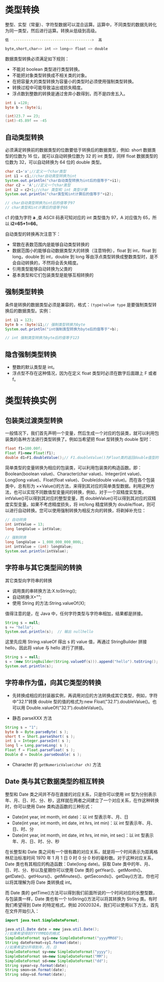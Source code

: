 # 类型转换

整型、实型（常量）、字符型数据可以混合运算。运算中，不同类型的数据先转化为同一类型，然后进行运算。转换从低级到高级。

```sh
低  ------------------------------------>  高

byte,short,char—> int —> long—> float —> double
```

数据类型转换必须满足如下规则：

- 不能对 boolean 类型进行类型转换。
- 不能把对象类型转换成不相关类的对象。
- 在把容量大的类型转换为容量小的类型时必须使用强制类型转换。
- 转换过程中可能导致溢出或损失精度。
- 浮点数到整数的转换是通过舍弃小数得到，而不是四舍五入。

```java
int i =128;
byte b = (byte)i;

(int)23.7 == 23;
(int)-45.89f == -45
```

## 自动类型转换

必须满足转换前的数据类型的位数要低于转换后的数据类型，例如: short 数据类型的位数为 16 位，就可以自动转换位数为 32 的 int 类型，同样 float 数据类型的位数为 32，可以自动转换为 64 位的 double 类型。

```java
char c1='a';//定义一个char类型
int i1 = c1;//char自动类型转换为int
System.out.println("char自动类型转换为int后的值等于"+i1);
char c2 = 'A';//定义一个char类型
int i2 = c2+1;//char 类型和 int 类型计算
System.out.println("char类型和int计算后的值等于"+i2);

// char自动类型转换为int后的值等于97
// char类型和int计算后的值等于66
```

c1 的值为字符 **a** ,查 ASCII 码表可知对应的 int 类型值为 97，A 对应值为 65，所以 **i2=65+1=66**。

自动类型的转换再次注意下：

- 常数在表数范围内是能够自动类型转换的
- 数据范围小的能够自动数据类型大的转换（注意特例），float 到 int，float 到 long，double 到 int，double 到 long 等由浮点类型转换成整数类型时，是不会自动转换的，不然将会丢失精度。
- 引用类型能够自动转换为父类的
- 基本类型和它们包装类型是能够互相转换的

## 强制类型转换

条件是转换的数据类型必须是兼容的，格式：`(type)value type` 是要强制类型转换后的数据类型。实例：

```java
int i1 = 123;
byte b = (byte)i1;// 强制类型转换为byte
System.out.println("int强制类型转换为byte后的值等于"+b);

// int 强制类型转换为byte后的值等于123
```

## 隐含强制类型转换

- 整数的默认类型是 int。
- 浮点型不存在这种情况，因为在定义 float 类型时必须在数字后面跟上 F 或者 f。

# 类型转换实例

## 包装类过渡类型转换

一般情况下，我们首先声明一个变量，然后生成一个对应的包装类，就可以利用包装类的各种方法进行类型转换了。例如当希望把 float 型转换为 double 型时：

```java
float f1=100.00f;
Float F1=new Float(f1);
double d1=F1.doubleValue();// F1.doubleValue()为Float类的返回double值型的方法
```

简单类型的变量转换为相应的包装类，可以利用包装类的构造函数。即：Boolean(boolean value)、Character(char value)、Integer(int value)、Long(long value)、Float(float value)、Double(double value)。而在各个包装类中，总有形为 ××Value()的方法，来得到其对应的简单类型数据。利用这种方法，也可以实现不同数值型变量间的转换，例如，对于一个双精度实型类，intValue()可以得到其对应的整型变量，而 doubleValue()可以得到其对应的双精度实型变量。如果不考虑精度损失，将 int/long 精度转换为 double/float，则可以进行自动转换。您可以使用强制转换为相反方向的转换，将剃掉补充位：

```java
// 自动转换
int intValue = 13;
long longValue = intValue;

// 强制转换
long longValue = 1_000_000_000_000L;
int intValue = (int) longValue;
System.out.println(intValue);
```

## 字符串与其它类型间的转换

其它类型向字符串的转换

- 调用类的串转换方法:X.toString();
- 自动转换:X+"";
- 使用 String 的方法:String.valueOf(X);

值得注意的是，在 Java 中，任何字符类型与字符串相加，结果都是拼接。

```java
String s = null;
s += "hello";
System.out.println(s);  // 输出 nullhello
```

这里先应用 String.valueOf 得出 s 的 value 值，再通过 StringBuilder 拼接 hello，因此将 value 与 hello 进行了拼接。

```java
String s = null;
s = (new StringBuilder(String.valueOf(s))).append("hello").toString();
System.out.println(s);
```

## 字符串作为值，向其它类型的转换

- 先转换成相应的封装器实例，再调用对应的方法转换成其它类型，例如，字符中"32.1"转换 double 型的值的格式为:new Float("32.1").doubleValue()。也可以用 Double.valueOf("32.1").doubleValue()。

- 静态 parseXXX 方法

```java
String s = "1";
byte b = Byte.parseByte( s );
short t = Short.parseShort( s );
int i = Integer.parseInt( s );
long l = Long.parseLong( s );
Float f = Float.parseFloat( s );
Double d = Double.parseDouble( s );
```

- Character 的 `getNumericValue(char ch)` 方法

## Date 类与其它数据类型的相互转换

整型和 Date 类之间并不存在直接的对应关系，只是你可以使用 int 型为分别表示年、月、日、时、分、秒，这样就在两者之间建立了一个对应关系，在作这种转换时，你可以使用 Date 类构造函数的三种形式：

- Date(int year, int month, int date)：以 int 型表示年、月、日
- Date(int year, int month, int date, int hrs, int min)：以 int 型表示年、月、日、时、分
- Date(int year, int month, int date, int hrs, int min, int sec)：以 int 型表示年、月、日、时、分、秒

在长整型和 Date 类之间有一个很有趣的对应关系，就是将一个时间表示为距离格林尼治标准时间 1970 年 1 月 1 日 0 时 0 分 0 秒的毫秒数。对于这种对应关系，Date 类也有其相应的构造函数：Date(long date)。获取 Date 类中的年、月、日、时、分、秒以及星期你可以使用 Date 类的 getYear()、getMonth()、getDate()、getHours()、getMinutes()、getSeconds()、getDay()方法，你也可以将其理解为将 Date 类转换成 int。

而 Date 类的 getTime()方法可以得到我们前面所说的一个时间对应的长整型数，与包装类一样，Date 类也有一个 toString()方法可以将其转换为 String 类。有时我们希望得到 Date 的特定格式，例如 20020324，我们可以使用以下方法，首先在文件开始引入：

```java
import java.text.SimpleDateFormat;

java.util.Date date = new java.util.Date();
//如果希望得到YYYYMMDD的格式
SimpleDateFormat sy1=new SimpleDateFormat("yyyyMMdd");
String dateFormat=sy1.format(date);
//如果希望分开得到年，月，日
SimpleDateFormat sy=new SimpleDateFormat("yyyy");
SimpleDateFormat sm=new SimpleDateFormat("MM");
SimpleDateFormat sd=new SimpleDateFormat("dd");
String syear=sy.format(date);
String smon=sm.format(date);
String sday=sd.format(date);
```
